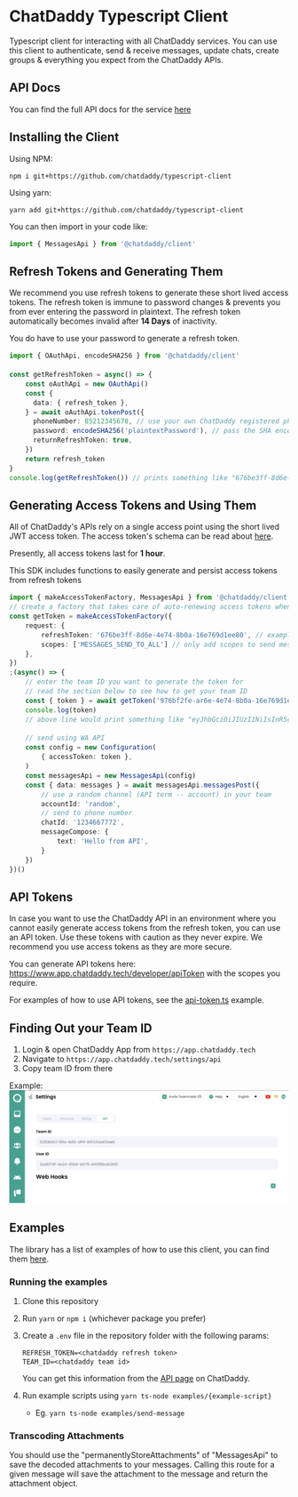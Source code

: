# ChatDaddy Typescript Client

Typescript client for interacting with all ChatDaddy services.
You can use this client to authenticate, send & receive messages, update chats, create groups & everything you expect from the ChatDaddy APIs.

## API Docs

You can find the full API docs for the service [here](https://chatdaddy.stoplight.io/docs/openapi/YXBpOjMwMzA3ODYy-instant-messaging-service)

## Installing the Client

Using NPM:
```
npm i git+https://github.com/chatdaddy/typescript-client
```

Using yarn:
```
yarn add git+https://github.com/chatdaddy/typescript-client
```

You can then import in your code like:
``` ts
import { MessagesApi } from '@chatdaddy/client'
```


## Refresh Tokens and Generating Them

We recommend you use refresh tokens to generate these short lived access tokens. The refresh token is immune to password changes & prevents you from ever entering the password in plaintext. The refresh token automatically becomes invalid after **14 Days** of inactivity.

You do have to use your password to generate a refresh token.
``` ts
import { OAuthApi, encodeSHA256 } from '@chatdaddy/client'

const getRefreshToken = async() => {
	const oAuthApi = new OAuthApi()
	const {
      data: { refresh_token },
    } = await oAuthApi.tokenPost({
      phoneNumber: 85212345678, // use your own ChatDaddy registered phone number
	  password: encodeSHA256('plaintextPassword'), // pass the SHA encoded password
      returnRefreshToken: true,
    })
	return refresh_token
}
console.log(getRefreshToken()) // prints something like "676be3ff-8d6e-4e74-8b0a-16e769d1ee80"
```

## Generating Access Tokens and Using Them

All of ChatDaddy's APIs rely on a single access point using the short lived JWT access token. The access token's schema can be read about [here](https://chatdaddy.stoplight.io/docs/openapi/repos/chatdaddy-service-auth/openapi.yaml/components/schemas/JWT).

Presently, all access tokens last for **1 hour**.

This SDK includes functions to easily generate and persist access tokens from refresh tokens
``` ts
import { makeAccessTokenFactory, MessagesApi } from '@chatdaddy/client'
// create a factory that takes care of auto-renewing access tokens when they expire
const getToken = makeAccessTokenFactory({
	request: {
		refreshToken: '676be3ff-8d6e-4e74-8b0a-16e769d1ee80', // example, use your own refresh token
		scopes: ['MESSAGES_SEND_TO_ALL'] // only add scopes to send messages
	},
})
;(async() => {
	// enter the team ID you want to generate the token for
	// read the section below to see how to get your team ID
	const { token } = await getToken('976bf2fe-ar6e-4e74-8b0a-16e769d1ee80')
	console.log(token)
	// above line would print something like "eyJhbGciOiJIUzI1NiIsInR5cCI6IkpXVCJ9.eyJzdWIiOiIxMjM0NTY3ODkwIiwibmFtZSI6IkpvaG4gRG9lIiwiaWF0IjoxNTE2MjM5MDIyfQ.SflKxwRJSMeKKF2QT4fwpMeJf36POk6yJV_adQssw5c"

	// send using WA API
	const config = new Configuration(
		{ accessToken: token },
	)
	const messagesApi = new MessagesApi(config)
	const { data: messages } = await messagesApi.messagesPost({
		// use a random channel (API term -- account) in your team
		accountId: 'random',
		// send to phone number
		chatId: '1234667772',
		messageCompose: {
			text: 'Hello from API',
		}
	})
})()

```

## API Tokens
In case you want to use the ChatDaddy API in an environment where you cannot easily generate access tokens from the refresh token, you can use an API token. Use these tokens with caution as they never expire. We recommend you use access tokens as they are more secure.

You can generate API tokens here: https://www.app.chatdaddy.tech/developer/apiToken with the scopes you require.

For examples of how to use API tokens, see the [api-token.ts](/examples/api-token.ts) example.

## Finding Out your Team ID

1. Login & open ChatDaddy App from `https://app.chatdaddy.tech`
2. Navigate to `https://app.chatdaddy.tech/settings/api`
3. Copy team ID from there

Example:
![example](/find-team-id.png)

## Examples

The library has a list of examples of how to use this client, you can find them [here](/examples).

### Running the examples

1. Clone this repository
2. Run `yarn` or `npm i` (whichever package you prefer)
3. Create a `.env` file in the repository folder with the following params:
	```
	REFRESH_TOKEN=<chatdaddy refresh token>
	TEAM_ID=<chatdaddy team id>
	```

	You can get this information from the [API page](https://app.chatdaddy.tech/settings/api) on ChatDaddy.
3. Run example scripts using `yarn ts-node examples/{example-script}`
	- Eg. `yarn ts-node examples/send-message`


### Transcoding Attachments
You should use the "permanentlyStoreAttachments" of "MessagesApi" to save the decoded attachments to your messages. Calling this route for a given message will save the attachment to the message and return the attachment object.

